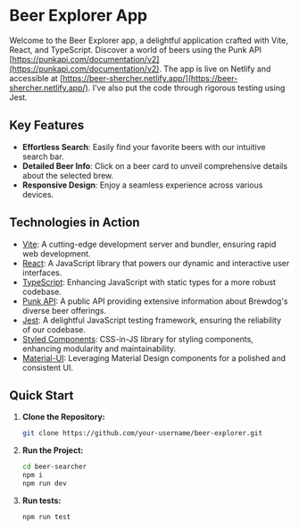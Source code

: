 # Beer Explorer App

Welcome to the Beer Explorer app, a delightful application crafted with Vite, React, and TypeScript. Discover a world of beers using the Punk API [https://punkapi.com/documentation/v2](https://punkapi.com/documentation/v2). The app is live on Netlify and accessible at [https://beer-shercher.netlify.app/](https://beer-shercher.netlify.app/). I've also put the code through rigorous testing using Jest.

## Key Features

- **Effortless Search**: Easily find your favorite beers with our intuitive search bar.
- **Detailed Beer Info**: Click on a beer card to unveil comprehensive details about the selected brew.
- **Responsive Design**: Enjoy a seamless experience across various devices.

## Technologies in Action

- [Vite](https://vitejs.dev/): A cutting-edge development server and bundler, ensuring rapid web development.
- [React](https://reactjs.org/): A JavaScript library that powers our dynamic and interactive user interfaces.
- [TypeScript](https://www.typescriptlang.org/): Enhancing JavaScript with static types for a more robust codebase.
- [Punk API](https://punkapi.com/): A public API providing extensive information about Brewdog's diverse beer offerings.
- [Jest](https://jestjs.io/): A delightful JavaScript testing framework, ensuring the reliability of our codebase.
- [Styled Components](https://styled-components.com/): CSS-in-JS library for styling components, enhancing modularity and maintainability.
- [Material-UI](https://material-ui.com/): Leveraging Material Design components for a polished and consistent UI.

## Quick Start

1. **Clone the Repository:**

   ```bash
   git clone https://github.com/your-username/beer-explorer.git
   ```

2. **Run the Project:**

   ```bash
   cd beer-searcher
   npm i
   npm run dev
   ```

3. **Run tests:**

   ```bash
   npm run test
   ```
